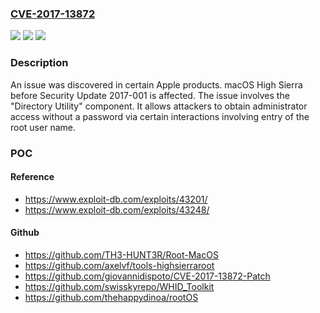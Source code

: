 ### [CVE-2017-13872](https://cve.mitre.org/cgi-bin/cvename.cgi?name=CVE-2017-13872)
![](https://img.shields.io/static/v1?label=Product&message=macOS%20High%20Sierra&color=blue)
![](https://img.shields.io/static/v1?label=Version&message=n%2Fa&color=blue)
![](https://img.shields.io/static/v1?label=Vulnerability&message=improper%20access%20control&color=brighgreen)

### Description

An issue was discovered in certain Apple products. macOS High Sierra before Security Update 2017-001 is affected. The issue involves the "Directory Utility" component. It allows attackers to obtain administrator access without a password via certain interactions involving entry of the root user name.

### POC

#### Reference
- https://www.exploit-db.com/exploits/43201/
- https://www.exploit-db.com/exploits/43248/

#### Github
- https://github.com/TH3-HUNT3R/Root-MacOS
- https://github.com/axelvf/tools-highsierraroot
- https://github.com/giovannidispoto/CVE-2017-13872-Patch
- https://github.com/swisskyrepo/WHID_Toolkit
- https://github.com/thehappydinoa/rootOS


